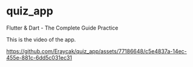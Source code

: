 # quiz_app
 Flutter & Dart - The Complete Guide Practice

 This is the video of the app.


 


https://github.com/Eraycak/quiz_app/assets/77186648/c5e4837a-14ec-455e-881c-6dd5c031ec31

